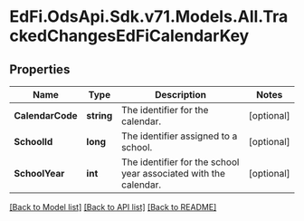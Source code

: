 # EdFi.OdsApi.Sdk.v71.Models.All.TrackedChangesEdFiCalendarKey

## Properties

Name | Type | Description | Notes
------------ | ------------- | ------------- | -------------
**CalendarCode** | **string** | The identifier for the calendar. | [optional] 
**SchoolId** | **long** | The identifier assigned to a school. | [optional] 
**SchoolYear** | **int** | The identifier for the school year associated with the calendar. | [optional] 

[[Back to Model list]](../../README.md#documentation-for-models) [[Back to API list]](../../README.md#documentation-for-api-endpoints) [[Back to README]](../../README.md)

